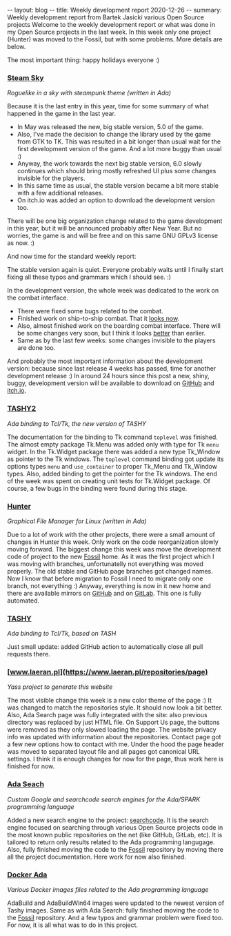 -- layout: blog
-- title: Weekly development report 2020-12-26
-- summary: Weekly development report from Bartek Jasicki various Open Source projects
Welcome to the weekly development report or what was done in my Open Source
projects in the last week. In this week only one project (Hunter) was moved
to the Fossil, but with some problems. More details are below.

The most important thing: happy holidays everyone :)

### [Steam Sky](https://thindil.itch.io/steam-sky)

*Roguelike in a sky with steampunk theme (written in Ada)*

Because it is the last entry in this year, time for some summary of what
happened in the game in the last year.

* In May was released the new, big stable version, 5.0 of the game.
* Also, I've made the decision to change the library used by the game from GTK
to TK. This was resulted in a bit longer than usual wait for the first
development version of the game. And a lot more buggy than usual :)
* Anyway, the work towards the next big stable version, 6.0 slowly continues
which should bring mostly refreshed UI plus some changes invisible for the
players.
* In this same time as usual, the stable version became a bit more stable with
a few additional releases.
* On itch.io was added an option to download the development version too.

There will be one big organization change related to the game development in
this year, but it will be announced probably after New Year. But no worries,
the game is and will be free and on this same GNU GPLv3 license as now. :)

And now time for the standard weekly report:

The stable version again is quiet. Everyone probably waits until I finally
start fixing all these typos and grammars which I should see. :)

In the development version, the whole week was dedicated to the work on the
combat interface.

* There were fixed some bugs related to the combat.
* Finished work on ship-to-ship combat. That it [looks now](https://imgur.com/MlZq0oX).
* Also, almost finished work on the boarding combat interface. There will be
some changes very soon, but I think it looks [better](https://imgur.com/KfJvZC5) than earlier.
* Same as by the last few weeks: some changes invisible to the players are
done too.

And probably the most important information about the development version:
because since last release  4 weeks has passed, time for another development
release :) In around 24 hours since this post a new, shiny, buggy, development
version will be available to download on [GitHub](https://github.com/thindil/steamsky/releases) and [itch.io](https://thindil.itch.io/steam-sky).

### [TASHY2](https://www.laeran.pl/repositories/tashy2)

*Ada binding to Tcl/Tk, the new version of TASHY*

The documentation for the binding to Tk command `toplevel` was finished. The
almost empty package Tk.Menu was added only with type for Tk `menu` widget. In
the Tk.Widget package there was added a new type Tk\_Window as pointer to the
Tk windows. The `toplevel` command binding got update its options types `menu`
and `use_container` to proper Tk\_Menu and Tk\_Window types. Also, added
binding to get the pointer for the Tk windows. The end of the week was spent on
creating unit tests for Tk.Widget package. Of course, a few bugs in the binding
were found during this stage.

### [Hunter](https://www.laeran.pl/repositories/hunter)

*Graphical File Manager for Linux (written in Ada)*

Due to a lot of work with the other projects, there were a small amount of
changes in Hunter this week. Only work on the code reorganization slowly moving
forward. The biggest change this week was move the development code of project
to the new [Fossil](https://www.laeran.pl/repositories/hunter) home. As it was
the first project which I was moving with branches, unfortunatelly not
everything was moved properly. The old stable and GitHub page branches got
changed names. Now I know that before migration to Fossil I need to migrate
only one branch, not everything :) Anyway, everything is now in it new home and
there are available mirrors on [GitHub](https://github.com/thindil/hunter)
and on [GitLab](https://gitlab.com/thindil/hunter). This one is fully
automated.

### [TASHY](https://www.laeran.pl/repositories/tashy)

*Ada binding to Tcl/Tk, based on TASH*

Just small update: added GitHub action to automatically close all pull
requests there.

### [www.laeran.pl](https://www.laeran.pl/repositories/page)

*Yass project to generate this website*

The most visible change this week is a new color theme of the page :) It was
changed to match the repositories style. It should now look a bit better.
Also, Ada Search page was fully integrated with the site: also previous
directory was replaced by just HTML file. On Support Us page, the buttons were
removed as they only slowed loading the page. The website privacy info was
updated with information about the repositories. Contact page got a few new
options how to contact with me. Under the hood the page header was moved to
separated layout file and all pages got canonical URL settings. I think it is
enough changes for now for the page, thus work here is finished for now.

### [Ada Seach](https://www.laeran.pl/repositories/adasearch)

*Custom Google and searchcode search engines for the Ada/SPARK programming
language*

Added a new search engine to the project: [searchcode](https://searchcode.com/).
It is the search engine focused on searching through various Open Source
projects code in the most known public repositories on the net (like GitHub,
GitLab, etc). It is tailored to return only results related to the Ada
programming langugage. Also, fully finished moving the code to the [Fossil](https://www.laeran.pl/repositories/adasearch)
repository by moving there all the project documentation. Here work for now
also finished.

### [Docker Ada](https://www.laeran.pl/repositories/dockerada)

*Various Docker images files related to the Ada programming language*

AdaBuild and AdaBuildWin64 images were updated to the newest version of Tashy
images. Same as with Ada Search: fully finished moving the code to the [Fossil](https://www.laeran.pl/repositories/dockerada)
repository. And a few typos and grammar problem were fixed too. For now, it is
all what was to do in this project.
